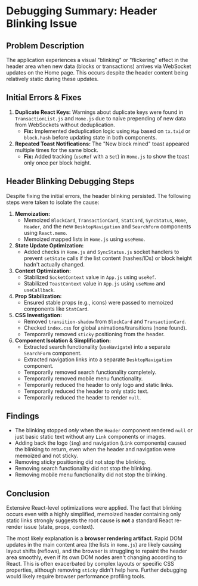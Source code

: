# Debugging Summary: Header Blinking Issue

## Problem Description

The application experiences a visual "blinking" or "flickering" effect in the header area when new data (blocks or transactions) arrives via WebSocket updates on the Home page. This occurs despite the header content being relatively static during these updates.

## Initial Errors & Fixes

1.  **Duplicate React Keys:** Warnings about duplicate keys were found in `TransactionList.js` and `Home.js` due to naive prepending of new data from WebSockets without deduplication.
    *   **Fix:** Implemented deduplication logic using `Map` based on `tx.txid` or `block.hash` before updating state in both components.
2.  **Repeated Toast Notifications:** The "New block mined" toast appeared multiple times for the same block.
    *   **Fix:** Added tracking (`useRef` with a `Set`) in `Home.js` to show the toast only once per block height.

## Header Blinking Debugging Steps

Despite fixing the initial errors, the header blinking persisted. The following steps were taken to isolate the cause:

1.  **Memoization:**
    *   Memoized `BlockCard`, `TransactionCard`, `StatCard`, `SyncStatus`, `Home`, `Header`, and the new `DesktopNavigation` and `SearchForm` components using `React.memo`.
    *   Memoized mapped lists in `Home.js` using `useMemo`.
2.  **State Update Optimization:**
    *   Added checks in `Home.js` and `SyncStatus.js` socket handlers to prevent `setState` calls if the list content (hashes/IDs) or block height hadn't actually changed.
3.  **Context Optimization:**
    *   Stabilized `SocketContext` value in `App.js` using `useRef`.
    *   Stabilized `ToastContext` value in `App.js` using `useMemo` and `useCallback`.
4.  **Prop Stabilization:**
    *   Ensured stable props (e.g., icons) were passed to memoized components like `StatCard`.
5.  **CSS Investigation:**
    *   Removed `transition-shadow` from `BlockCard` and `TransactionCard`.
    *   Checked `index.css` for global animations/transitions (none found).
    *   Temporarily removed `sticky` positioning from the header.
6.  **Component Isolation & Simplification:**
    *   Extracted search functionality (`useNavigate`) into a separate `SearchForm` component.
    *   Extracted navigation links into a separate `DesktopNavigation` component.
    *   Temporarily removed search functionality completely.
    *   Temporarily removed mobile menu functionality.
    *   Temporarily reduced the header to only logo and static links.
    *   Temporarily reduced the header to only static text.
    *   Temporarily reduced the header to render `null`.

## Findings

*   The blinking stopped *only* when the `Header` component rendered `null` or just basic static text without any `Link` components or images.
*   Adding back the logo (`img`) and navigation (`Link` components) caused the blinking to return, even when the header and navigation were memoized and not sticky.
*   Removing sticky positioning did not stop the blinking.
*   Removing search functionality did not stop the blinking.
*   Removing mobile menu functionality did not stop the blinking.

## Conclusion

Extensive React-level optimizations were applied. The fact that blinking occurs even with a highly simplified, memoized header containing only static links strongly suggests the root cause is **not** a standard React re-render issue (state, props, context).

The most likely explanation is a **browser rendering artifact**. Rapid DOM updates in the main content area (the lists in `Home.js`) are likely causing layout shifts (reflows), and the browser is struggling to repaint the header area smoothly, even if its own DOM nodes aren't changing according to React. This is often exacerbated by complex layouts or specific CSS properties, although removing `sticky` didn't help here. Further debugging would likely require browser performance profiling tools.
